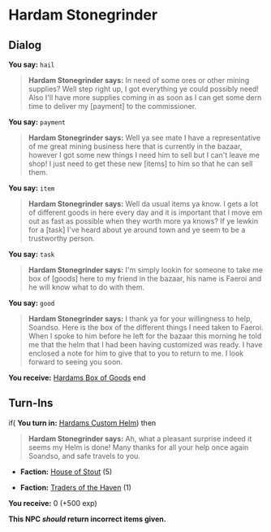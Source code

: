 # Hardam Stonegrinder


## Dialog

**You say:** `hail`



>**Hardam Stonegrinder says:** In need of some ores or other mining supplies? Well step right up, I got everything ye could possibly need! Also I'll have more supplies coming in as soon as I can get some dern time to deliver my [payment] to the commissioner.

**You say:** `payment`



>**Hardam Stonegrinder says:** Well ya see mate I have a representative of me great mining business here that is currently in the bazaar, however I got some new things I need him to sell but I can't leave me shop! I just need to get these new [items] to him so that he can sell them.

**You say:** `item`



>**Hardam Stonegrinder says:** Well da usual items ya know. I gets a lot of different goods in here every day and it is important that I move em out as fast as possible when they worth more ya knows? If ye lewkin for a [task] I've heard about ye around town and ye seem to be a trustworthy person.

**You say:** `task`



>**Hardam Stonegrinder says:** I'm simply lookin for someone to take me box of [goods] here to my friend in the bazaar, his name is Faeroi and he will know what to do with them.

**You say:** `good`



>**Hardam Stonegrinder says:** I thank ya for your willingness to help, Soandso. Here is the box of the different things I need taken to Faeroi. When I spoke to him before he left for the bazaar this morning he told me that the helm that I had been having customized was ready. I have enclosed a note for him to give that to you to return to me. I look forward to seeing you soon.


**You receive:**  [Hardams Box of Goods](/item/4757)
end

## Turn-Ins





if( **You turn in:** [Hardams Custom Helm](/item/5986)) then 
 

>**Hardam Stonegrinder says:** Ah, what a pleasant surprise indeed it seems my Helm is done! Many thanks for all your help once again Soandso, and safe travels to you.


* __Faction:__ [House of Stout](/faction/1512) (5)


* __Faction:__ [Traders of the Haven](/faction/1508) (1)


 **You receive:** 0 (+500 exp)

**This NPC *should* return incorrect items given.**
